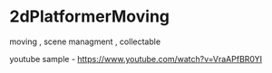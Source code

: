 # 2dPlatformerMoving
moving , scene managment , collectable

youtube sample - https://www.youtube.com/watch?v=VraAPfBR0YI
